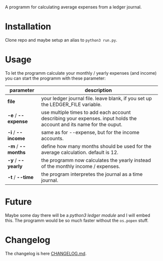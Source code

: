 A programm for calculating average expenses from a ledger journal.

# Installation

Clone repo and maybe setup an alias to `python3 run.py`.

# Usage

To let the programm calculate your monthly / yearly expenses (and income) you can start the programm with these parameter:

| parameter | description |
| --- | --- |
| **file** | your ledger journal file. leave blank, if you set up the LEDGER_FILE variable. |
| **-e** / **--expense** | use multiple times to add each account describing your expenses. input holds the account and its name for the ouput. |
| **-i** / **--income** | same as for --expense, but for the income accounts. |
| **-m** / **--months** | define how many months should be used for the average calculation. default is 12. |
| **-y** / **--yearly** | the programm now calculates the yearly instead of the monthly income / expenses. |
| **-t** / **--time** | the program interpretes the journal as a time journal. |

# Future

Maybe some day there will be a _python3 ledger module_ and I will embed this. The programm would be so much faster without the `os.popen` stuff.

# Changelog

The changelog is here [CHANGELOG.md](CHANGELOG.md).
